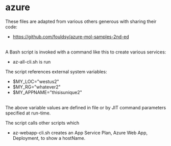 # azure

These files are adapted from various others generous with sharing their code:
   * https://github.com/fouldsy/azure-mol-samples-2nd-ed
   <br /><br />

A Bash script is invoked with a command like this to create various services:
   * az-all-cli.sh is run 

The script references external system variables:

   * $MY_LOC="westus2"
   * $MY_RG="whatever2"
   * $MY_APPNAME="thisisunique2"
   <br /><br />

The above variable values are defined in file or by JIT command parameters specified at run-time.
 
The script calls other scripts which
 
* az-webapp-cli.sh creates an App Service Plan, Azure Web App, Deployment, to show a hostName.

